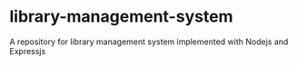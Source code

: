 # library-management-system
A repository for library management system implemented with Nodejs and Expressjs
